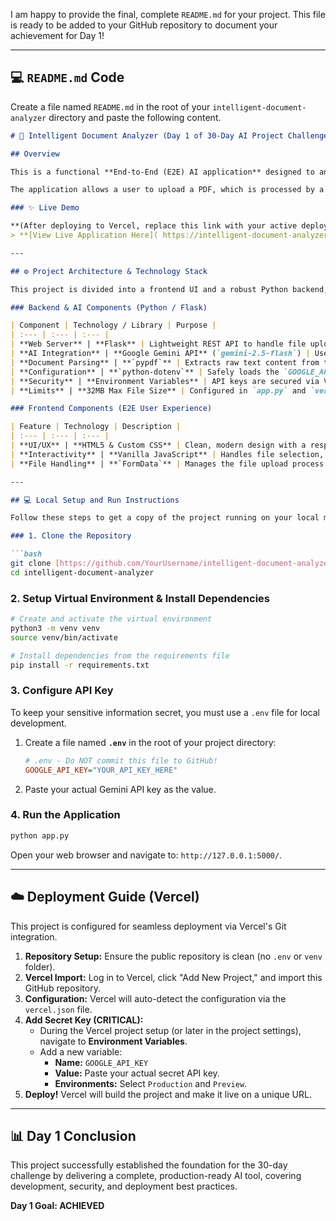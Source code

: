 I am happy to provide the final, complete `README.md` for your project. This file is ready to be added to your GitHub repository to document your achievement for Day 1\!

-----

## 💻 `README.md` Code

Create a file named `README.md` in the root of your `intelligent-document-analyzer` directory and paste the following content.

````markdown
# 🚀 Intelligent Document Analyzer (Day 1 of 30-Day AI Project Challenge)

## Overview

This is a functional **End-to-End (E2E) AI application** designed to analyze PDF documents. It demonstrates core skills in web development, backend API creation, document handling, and secure Large Language Model (LLM) integration.

The application allows a user to upload a PDF, which is processed by a Python/Flask backend. The text is extracted, sent to the Gemini API, and the resulting structured summary and key insights are displayed in a clean, user-friendly interface.

### ✨ Live Demo

**(After deploying to Vercel, replace this link with your active deployment URL.)**
> **[View Live Application Here]( https://intelligent-document-analyzer.vercel.app/ )**

---

## ⚙️ Project Architecture & Technology Stack

This project is divided into a frontend UI and a robust Python backend, communicating via a REST API.

### Backend & AI Components (Python / Flask)

| Component | Technology / Library | Purpose |
| :--- | :--- | :--- |
| **Web Server** | **Flask** | Lightweight REST API to handle file uploads and serve the HTML page. |
| **AI Integration** | **Google Gemini API** (`gemini-2.5-flash`) | Used for high-quality summarization and extraction of key takeaways. |
| **Document Parsing** | **`pypdf`** | Extracts raw text content from the binary PDF file stream efficiently. |
| **Configuration** | **`python-dotenv`** | Safely loads the `GOOGLE_API_KEY` locally from the untracked `.env` file. |
| **Security** | **Environment Variables** | API keys are secured via Vercel Secrets in production, never hardcoded. |
| **Limits** | **32MB Max File Size** | Configured in `app.py` and `vercel.json` to handle larger documents. |

### Frontend Components (E2E User Experience)

| Feature | Technology | Description |
| :--- | :--- | :--- |
| **UI/UX** | **HTML5 & Custom CSS** | Clean, modern design with a responsive layout. |
| **Interactivity** | **Vanilla JavaScript** | Handles file selection, submits data via `fetch()` (AJAX), and updates the results dynamically. |
| **File Handling** | **`FormData`** | Manages the file upload process to the Flask API. |

---

## 💻 Local Setup and Run Instructions

Follow these steps to get a copy of the project running on your local machine.

### 1. Clone the Repository

```bash
git clone [https://github.com/YourUsername/intelligent-document-analyzer.git](https://github.com/YourUsername/intelligent-document-analyzer.git)
cd intelligent-document-analyzer
````

### 2\. Setup Virtual Environment & Install Dependencies

```bash
# Create and activate the virtual environment
python3 -m venv venv
source venv/bin/activate 

# Install dependencies from the requirements file
pip install -r requirements.txt
```

### 3\. Configure API Key

To keep your sensitive information secret, you must use a `.env` file for local development.

1.  Create a file named **`.env`** in the root of your project directory:
    ```ini
    # .env - Do NOT commit this file to GitHub!
    GOOGLE_API_KEY="YOUR_API_KEY_HERE" 
    ```
2.  Paste your actual Gemini API key as the value.

### 4\. Run the Application

```bash
python app.py
```

Open your web browser and navigate to: `http://127.0.0.1:5000/`.

-----

## ☁️ Deployment Guide (Vercel)

This project is configured for seamless deployment via Vercel's Git integration.

1.  **Repository Setup:** Ensure the public repository is clean (no `.env` or `venv` folder).
2.  **Vercel Import:** Log in to Vercel, click "Add New Project," and import this GitHub repository.
3.  **Configuration:** Vercel will auto-detect the configuration via the `vercel.json` file.
4.  **Add Secret Key (CRITICAL):**
      * During the Vercel project setup (or later in the project settings), navigate to **Environment Variables**.
      * Add a new variable:
          * **Name:** `GOOGLE_API_KEY`
          * **Value:** Paste your actual secret API key.
          * **Environments:** Select `Production` and `Preview`.
5.  **Deploy\!** Vercel will build the project and make it live on a unique URL.

-----

## 📊 Day 1 Conclusion

This project successfully established the foundation for the 30-day challenge by delivering a complete, production-ready AI tool, covering development, security, and deployment best practices.

**Day 1 Goal: ACHIEVED**

```
```
